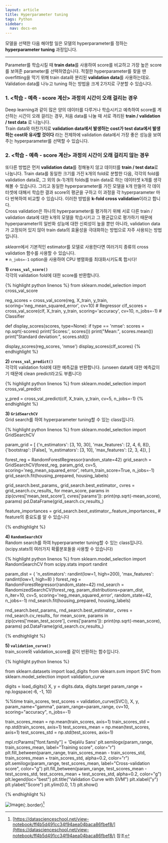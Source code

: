 ```yaml
---
layout: article
title: Hyperparameter tuning
tags: Python
sidebar:
  nav: docs-en
---
```


모델을 선택한 다음 해야할 일은 모델의 hyperparameter를 정하는 **hyperparameter tuning** 과정입니다. <br>

<!--more-->

---

Parameter를 학습시킬 때 **train data**를 사용하여 score를 비교하고 가장 높은 score를 보여준 parameter를 선택하였습니다. 적절한 hyperparameter를 찾을 땐 overfitting을 막기 위해 train data와 분리된 **validation data**를 사용하는데요. Validation data를 나누고 tuning 하는 방법을 크게 2가지로 구분할 수 있습니다. <br>

### 1. <학습 - 예측 - score 계산> 과정의 시간이 오래 걸리는 경우
Deep learning과 같이 많은 양의 데이터를 다루거나 학습시키고 예측하여 score를 계산하는 시간이 오래 걸리는 경우, 처음 data를 나눌 때 서로 격리된 **train / validation / test data** 로 나눕니다. <br>
Train data와 마찬가지로 **validation data에서 발생하는 cost가 test data에서 발생하는 cost와 유사할 것이다** 라는 전제하에 validation data에서 가장 좋은 성능을 보여주는 hyperparameter를 선택할 수 있습니다.


### 2. <학습 - 예측 - score 계산> 과정의 시간이 오래 걸리지 않는 경우
또다른 방법은 먼저 **validation data**를 정해놓지 않고 데이터를 **train / test data**로 나눕니다. Train data를 동일한 크기를 가진 k개의 fold로 분할한 다음, 각각의 fold를 validation data로, 그 외의 (k-1)개의 folds를 train data로 하는 데이터셋 k개를 생각해볼 수 있습니다. 그리고 동일한 hyperparameter를 가진 모델을 k개 만들어 각 데이터셋에 대해서 학습한 결과 score의 평균을 구하고 이 과정을 각 hyperparameter 마다 반복하여 비교할 수 있습니다. 이러한 방법을 **k-fold cross validation**이라고 합니다. <br>
Cross validation은 하나의 hyperparameter를 평가하기 위해 서로 다른 train / validation data에 대한 k개의 모델을 학습시키고 그 평균값으로 평가하기 때문에 hyperparameter의 일반화 성능에 대한 신뢰성이 높을 뿐만 아니라, validation data가 고정되어 있지 않아 train data의 효율성을 극대화하는 방법으로 자주 사용되는 방법입니다.

*sklearn*에서 기본적인 estimator를 모델로 사용한다면 여러가지 종류의 cross validation 함수를 사용할 수 있습니다. <br>
※ `n_jobs=-1` option을 사용하여 CPU 병렬화를 최대화시키도록 합시다! <br>


**1) `cross_val_score()`** <br>
각각의 validation fold에 대한 score를 반환합니다.

{% highlight python linenos %}
from sklearn.model_selection import cross_val_score

reg_scores = cross_val_score(reg, X_train, y_train, scoring='neg_mean_squared_error', cv=10)  # Regressor
clf_scores = cross_val_score(clf, X_train, y_train, scoring='accuracy', cv=10, n_jobs=-1)     # Classifier

def display_scores(scores, type=None):
    if type == 'nmse':
        scores = np.sqrt(-scores)
    print('Scores:', scores())
    print("Mean:", scores.mean())
    print("Standard deviation:", scores.std())

display_scores(reg_scores, 'nmse')
display_scores(clf_scores)
{% endhighlight %}


**2) `cross_val_predict()`** <br>
각각의 validation fold에 대한 예측값을 반환합니다. (unseen data에 대한 예측값이기 때문에 clean predict라고도 부릅니다)

{% highlight python linenos %}
from sklearn.model_selection import cross_val_predict

y_pred = cross_val_predict(clf, X_train, y_train, cv=5, n_jobs=-1)
{% endhighlight %}

**3) `GridSearchCV`** <br>
Grid search를 하여 hyperparameter tuning할 수 있는 class입니다.

{% highlight python linenos %}
from sklearn.model_selection import GridSearchCV

param_grid = [
    {'n_estimators': [3, 10, 30], 'max_features': [2, 4, 6, 8]},
    {'bootstrap': [False], 'n_estimators': [3, 10], 'max_features': [2, 3, 4]},
  ]

forest_reg = RandomForestRegressor(random_state=42)
grid_search = GridSearchCV(forest_reg, param_grid, cv=5,
                           scoring='neg_mean_squared_error', return_train_score=True, n_jobs=-1)
grid_search.fit(housing_prepared, housing_labels)

grid_search.best_params_
grid_search.best_estimator_
cvres = grid_search.cv_results_
for mean_score, params in zip(cvres['mean_test_score'], cvres['params']):
    print(np.sqrt(-mean_score), params)
pd.DataFrame(grid_search.cv_results_)

feature_importances = grid_search.best_estimator_.feature_importances_  # feature의 중요도를 알 수 있습니다

{% endhighlight %}

**4) `RandomSearchCV`** <br>
Random search를 하여 hyperparameter tuning할 수 있는 class입니다. (scipy.stats의 여러가지 확률분포들을 사용할 수 있습니다)

{% highlight python linenos %}
from sklearn.model_selection import RandomSearchCV
from scipy.stats import randint

param_dist = {
  'n_estimators': randint(low=1, high=200),
  'max_features': randint(low=1, high=8)
}
forest_reg = RandomForestRegressor(random_state=42)
rnd_search = RandomizedSearchCV(forest_reg, param_distributions=param_dist, n_iter=10, cv=5,
                                scoring='neg_mean_squared_error', random_state=42, n_jobs=-1)
rnd_search.fit(housing_prepared, housing_labels)

rnd_search.best_params_
rnd_search.best_estimator_
cvres = rnd_search.cv_results_
for mean_score, params in zip(cvres['mean_test_score'], cvres['params']):
    print(np.sqrt(-mean_score), params)
pd.DataFrame(grid_search.cv_results_)

{% endhighlight %}


**5) `validation_curve()`** <br>
train_score와 validation_score를 같이 반환하는 함수입니다.

{% highlight python linenos %}

from sklearn.datasets import load_digits
from sklearn.svm import SVC
from sklearn.model_selection import validation_curve

digits = load_digits()
X, y = digits.data, digits.target
param_range = np.logspace(-6, -1, 10)

%%time
train_scores, test_scores = validation_curve(SVC(), X, y,
      param_name="gamma", param_range=param_range, cv=10, scoring="accuracy", n_jobs=-1)

train_scores_mean = np.mean(train_scores, axis=1)
train_scores_std = np.std(train_scores, axis=1)
test_scores_mean = np.mean(test_scores, axis=1)
test_scores_std = np.std(test_scores, axis=1)

mpl.rcParams["font.family"] = 'DejaVu Sans'
plt.semilogx(param_range, train_scores_mean, label="Training score", color="r")
plt.fill_between(param_range, train_scores_mean - train_scores_std,
                 train_scores_mean + train_scores_std, alpha=0.2, color="r")
plt.semilogx(param_range, test_scores_mean,
             label="Cross-validation score", color="g")
plt.fill_between(param_range, test_scores_mean - test_scores_std,
                 test_scores_mean + test_scores_std, alpha=0.2, color="g")
plt.legend(loc="best")
plt.title("Validation Curve with SVM")
plt.xlabel("$\gamma$")
plt.ylabel("Score")
plt.ylim(0.0, 1.1)
plt.show()

{% endhighlight %}

![Image](https://raw.githubusercontent.com/djy-git/djy-git.github.io/master/_posts/assets/val_curve.png){:.border}[^1]


[^1]: [https://datascienceschool.net/view-notebook/ff4b5d491cc34f94aea04baca86fbef8/](https://datascienceschool.net/view-notebook/ff4b5d491cc34f94aea04baca86fbef8/) 참조
